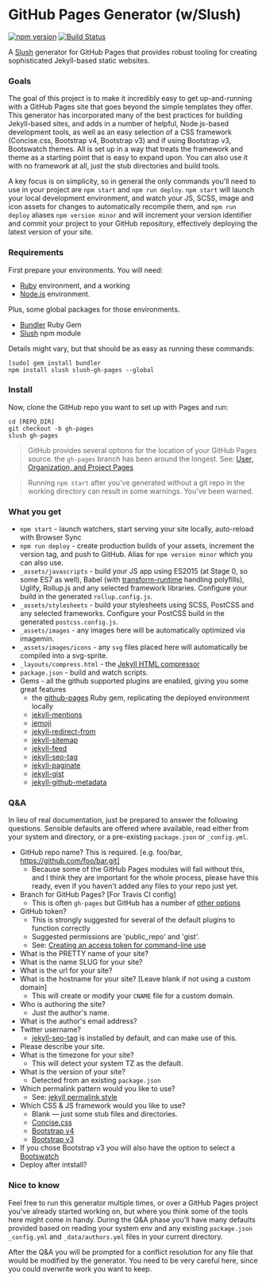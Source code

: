 # GitHub Pages Generator (w/Slush)

[![npm version](https://badge.fury.io/js/slush-gh-pages.svg)](https://badge.fury.io/js/slush-gh-pages)
[![Build Status](https://travis-ci.org/ronik-design/slush-gh-pages.svg?branch=master)](https://travis-ci.org/ronik-design/slush-gh-pages)

A [Slush](http://slushjs.github.io) generator for GitHub Pages that provides robust tooling for creating sophisticated Jekyll-based static websites.

### Goals

The goal of this project is to make it incredibly easy to get up-and-running with a GitHub Pages site that goes beyond the simple templates they offer. This generator has incorporated many of the best practices for building Jekyll-based sites, and adds in a number of helpful, Node.js-based development tools, as well as an easy selection of a CSS framework (Concise.css, Bootstrap v4, Bootstrap v3) and if using Bootstrap v3, Bootswatch themes. All is set up in a way that treats the framework and theme as a starting point that is easy to expand upon. You can also use it with no framework at all, just the stub directories and build tools.

A key focus is on simplicity, so in general the only commands you'll need to use in your project are `npm start` and `npm run deploy`. `npm start` will launch your local development environment, and watch your JS, SCSS, image and icon assets for changes to automatically recompile them, and `npm run deploy` aliases `npm version minor` and will increment your version identifier and commit your project to your GitHub repository, effectively deploying the latest version of your site.

### Requirements

First prepare your environments. You will need:

  * [Ruby](https://github.com/github/pages-gem#1-ruby) environment, and a working  
  * [Node.js](https://gist.github.com/mshick/306171bf69cf6d901d1332f49b5c4e2d) environment.

Plus, some global packages for those environments.

  * [Bundler](https://bundler.io) Ruby Gem
  * [Slush](https://slushjs.github.io/) npm module

Details might vary, but that should be as easy as running these commands:

```
[sudo] gem install bundler
npm install slush slush-gh-pages --global
```

### Install

Now, clone the GitHub repo you want to set up with Pages and run:

```
cd [REPO_DIR]
git checkout -b gh-pages
slush gh-pages
```

> GitHub provides several options for the location of your GitHub Pages source. the `gh-pages` branch has been around the longest. See: [User, Organization, and Project Pages](https://git.io/v6hek)  

> Running `npm start` after you've generated without a git repo in the working directory can result in some warnings. You've been warned.

### What you get

* `npm start` - launch watchers, start serving your site locally, auto-reload with Browser Sync
* `npm run deploy` - create production builds of your assets, increment the version tag, and push to GitHub. Alias for `npm version minor` which you can also use.
* `_assets/javascripts` - build your JS app using ES2015 (at Stage 0, so some ES7 as well), Babel (with [transform-runtime](https://babeljs.io/docs/plugins/transform-runtime/) handling polyfills), Uglify, Rollup.js and any selected framework libraries. Configure your build in the generated `rollup.config.js`.
* `_assets/stylesheets` - build your stylesheets using SCSS, PostCSS and any selected frameworks. Configure your PostCSS build in the generated `postcss.config.js`.
* `_assets/images` - any images here will be automatically optimized via imagemin.
* `_assets/images/icons` - any `svg` files placed here will automatically be compiled into a svg-sprite.
* `_layouts/compress.html` - the [Jekyll HTML compressor](http://jch.penibelst.de)
* `package.json` - build and watch scripts.
* Gems - all the github supported plugins are enabled, giving you some great features
  * the [github-pages](https://github.com/github/pages-gem) Ruby gem, replicating the deployed environment locally
  * [jekyll-mentions](https://github.com/jekyll/jekyll-mentions)
  * [jemoji](https://github.com/jekyll/jemoji)
  * [jekyll-redirect-from](https://github.com/jekyll/jekyll-redirect-from)
  * [jekyll-sitemap](https://github.com/jekyll/jekyll-sitemap)
  * [jekyll-feed](https://github.com/jekyll/jekyll-feed)
  * [jekyll-seo-tag](https://github.com/jekyll/jekyll-seo-tag)
  * [jekyll-paginate](https://jekyllrb.com/docs/pagination/)
  * [jekyll-gist](https://github.com/jekyll/jekyll-gist)
  * [jekyll-github-metadata](https://help.github.com/articles/repository-metadata-on-github-pages/)

### Q&A

In lieu of real documentation, just be prepared to answer the following questions. Sensible defaults are offered where available, read either from your system and directory, or a pre-existing `package.json` or  `_config.yml`.

  * GitHub repo name?  This is required. [e.g. foo/bar, https://github.com/foo/bar.git]
    - Because some of the GitHub Pages modules will fail without this, and I think they are important for the whole process,   please have this ready, even if you haven't added any files to your repo just yet.
  * Branch for GitHub Pages? [For Travis CI config]
    - This is often `gh-pages` but GitHub has a number of [other options](https://git.io/v6hek)
  * GitHub token?
    - This is strongly suggested for several of the default plugins to function correctly
    - Suggested permissions are 'public_repo' and 'gist'.
    - See: [Creating an access token for command-line use](https://git.io/v61m7)
  * What is the PRETTY name of your site?
  * What is the name SLUG for your site?
  * What is the url for your site?
  * What is the hostname for your site? [Leave blank if not using a custom domain]  
    - This will create or modify your `CNAME` file for a custom domain.
  * Who is authoring the site?
    - Just the author's name.
  * What is the author's email address?
  * Twitter username?
    - [jekyll-seo-tag](https://github.com/jekyll/jekyll-seo-tag) is installed by default, and can make use of this.
  * Please describe your site.
  * What is the timezone for your site?
    - This will detect your system TZ as the default.
  * What is the version of your site?
    - Detected from an existing `package.json`
  * Which permalink pattern would you like to use?
    - See: [jekyll permalink style](https://jekyllrb.com/docs/permalinks/#built-in-permalink-styles)
  * Which CSS & JS framework would you like to use?  
    - Blank — just some stub files and directories.
    - [Concise.css](http://concisecss.com)
    - [Bootstrap v4](https://getbootstrap.com)
    - [Bootstrap v3](https://getbootstrap.com)
  * If you chose Bootstrap v3 you will also have the option to select a [Bootswatch](https://bootswatch.com)
  * Deploy after intstall?

### Nice to know

Feel free to run this generator multiple times, or over a GitHub Pages project you've already started working on, but where you think some of the tools here might come in handy. During the Q&A phase you'll have many defaults provided based on reading your system env and any existing `package.json` `_config.yml` and `_data/authors.yml` files in your current directory.

After the Q&A you will be prompted for a conflict resolution for any file that would be modified by the generator. You need to be very careful here, since you could overwrite work you want to keep.
